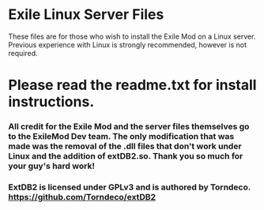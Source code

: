 # Exile Linux Server Files

These files are for those who wish to install the Exile Mod on a Linux server.
 Previous experience with Linux is strongly recommended, however is not required.


# Please read the readme.txt for install instructions.

### All credit for the Exile Mod and the server files themselves go to the ExileMod Dev team. The only modification that was made was the removal of the .dll files that don't work under Linux and the addition of extDB2.so. Thank you so much for your guy's hard work!
### ExtDB2 is licensed under GPLv3 and is authored by Torndeco. https://github.com/Torndeco/extDB2
